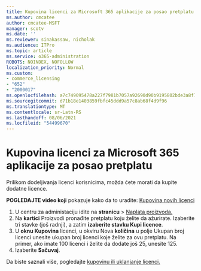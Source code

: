 ```yaml
---
title: Kupovina licenci za Microsoft 365 aplikacije za posao pretplatu
ms.author: cmcatee
author: cmcatee-MSFT
manager: scotv
ms.date: ''
ms.reviewer: sinakassaw, nicholak
ms.audience: ITPro
ms.topic: article
ms.service: o365-administration
ROBOTS: NOINDEX, NOFOLLOW
localization_priority: Normal
ms.custom:
- commerce_licensing
- "652"
- "2000017"
ms.openlocfilehash: a7c749095478a227f7981b7057a92690d90b9195802bde3a8f784e25d1ac03a7
ms.sourcegitcommit: d71b18e1403859fbfc45ddd9a57c8ab68f4d9f96
ms.translationtype: MT
ms.contentlocale: sr-Latn-RS
ms.lasthandoff: 08/06/2021
ms.locfileid: "54499670"
---
```

# <a name="how-to-buy-licenses-for-your-microsoft-365-apps-for-business-subscription"></a>Kupovina licenci za Microsoft 365 aplikacije za posao pretplatu

Prilikom dodeljivanja licenci korisnicima, možda ćete morati da kupite dodatne licence.

**POGLEDAJTE video koji** pokazuje kako da to uradite: [Kupovina novih licenci](https://go.microsoft.com/fwlink/p/?linkid=2154857)
  
1. U centru za administaciju idite na **stranicu**  >  [Naplata proizvoda.](https://go.microsoft.com/fwlink/p/?linkid=842054)
2. Na **kartici** Proizvodi pronađite pretplatu koju želite da ažurirate. Izaberite tri stavke (još radnji), a zatim **izaberite stavku Kupi licence**.
3. U **oknu Kupovina** licenci, u  okviru Nova **količina** u polje Ukupan broj licenci unesite ukupan broj licenci koje želite za ovu pretplatu. Na primer, ako imate 100 licenci i želite da dodate još 25, unesite 125.
4. Izaberite **Sačuvaj**.

Da biste saznali više, pogledajte [kupovinu ili uklanjanje licenci.](/microsoft-365/commerce/licenses/buy-licenses)